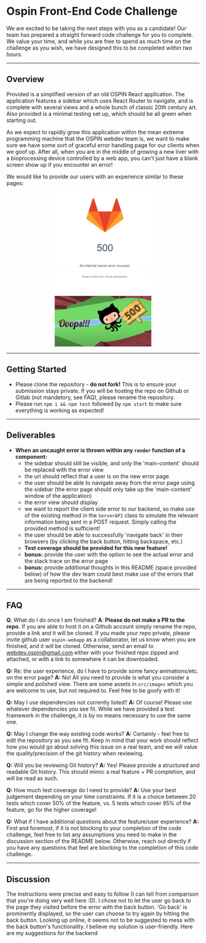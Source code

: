 # Ospin Front-End Code Challenge

We are excited to be taking the next steps with you as a candidate! Our team has prepared a straight forward code challenge for you to complete. We value your time, and while you are free to spend as much time on the challenge as you wish, we have designed this to be completed _within two hours_.

---

## Overview

Provided is a simplified version of an old OSPIN React application. The application features a sidebar which uses React Router to navigate, and is complete with several views and a whole bunch of classic 20th century art. Also provided is a minimal testing set up, which should be all green when starting out.

As we expect to rapidly grow this application within the mean extreme programming machine that the OSPIN webdev team is, we want to make sure we have some sort of graceful error handling page for our clients when we goof up. After all, when you are in the middle of growing a new liver with a bioprocessing device controlled by a web app, you can't just have a blank screen show up if you encounter an error!

We would like to provide our users with an experience similar to these pages:

<div align="center">
  <img src="gitlab_500.png" style="width: 50%">
</div>

<div align="center" style="margin-top: 10px">
  <img src="github_500.jpeg" style="width: 50%">
</div>

---

## Getting Started

- Please clone the repository - **do not fork!** This is to ensure your submission stays private. If you will be hosting the repo on Github or Gitlab (not mandetory, see FAQ), please rename the repository.
- Please run `npm i && npm test` followed by `npm start` to make sure everything is working as expected!

---

## Deliverables

- **When an uncaught error is thrown within any `render` function of a component:**
  - the sidebar should still be visible, and only the 'main-content' should be replaced with the error view
  - the url should reflect that a user is on the new error page
  - the user should be able to navigate away from the error page using the sidebar (the error page should only take up the 'main-content' window of the application)
  - the error view should display
  - we want to report the client side error to our backend, so make use of the existing method in the `ServerAPI` class to simulate the relevant information being sent in a POST request. Simply calling the provided method is sufficient!
  - the user should be able to successfully 'navigate back' in their browsers (by clicking the back button, hitting backspace, etc.)
  - **Test coverage should be provided for this new feature!**
  - **bonus:** provide the user with the option to see the actual error and the stack trace on the error page
  - **bonus:** provide additional thoughts in this README (space provided below) of how the dev team could best make use of the errors that are being reported to the backend!

---

## FAQ

**Q**: What do I do once I am finished?
**A**: **Please do not make a PR to the repo.** If you are able to host it on a Github account simply rename the repo, provide a link and it will be cloned. If you made your repo private, please invite github user `ospin-webapp` as a collaborator, let us know when you are finished, and it will be cloned. Otherwise, send an email to webdev.ospin@gmail.com either with your finished repo zipped and attached, or with a link to somewhere it can be downloaded.

**Q:** Re: the user experience, do I have to provide some fancy animations/etc. on the error page?
**A:** No! All you need to provide is what you consider a simple and polished view. There are some assets in `src/images` which you are welcome to use, but not required to. Feel free to be goofy with it!

**Q:** May I use dependencies not currently listed?
**A:** Of course! Please use whatever dependencies you see fit. While we have provided a test framework in the challenge, it is by no means necessary to use the same one.

**Q:** May I change the way existing code works?
**A:** Certainly - feel free to edit the repository as you see fit. Keep in mind that your work should reflect how you would go about solving this issue on a real team, and we will value the quality/precision of the git history when reviewing.

**Q:** Will you be reviewing Git history?
**A:** Yes! Please provide a structured and readable Git history. This should mimic a real feature + PR completion, and will be read as such.

**Q:** How much test coverage do I need to provide?
**A:** Use your best judgement depending on your time constraints. If it is a choice between 20 tests which cover 50% of the feature, vs. 5 tests which cover 95% of the feature, go for the higher coverage!

**Q:** What if I have additional questions about the feature/user experience?
**A:** First and foremost, if it is not blocking to your completion of the code challenge, feel free to list any assumptions you need to make in the discussion section of the README below. Otherwise, reach out directly if you have any questions that feel are blocking to the completion of this code challenge.

---

## Discussion

The instructions were precise and easy to follow (I can tell from comparison that you're doing very well here :D).
I chose not to let the user go back to the page they visited before the error with the back button. 'Go back' is prominently displayed, so the user can choose to try again by hitting the back button.
Looking up online, it seems not to be suggested to mess with the back button's functionality. I believe my solution is user-friendly.
Here are my suggestions for the backend

